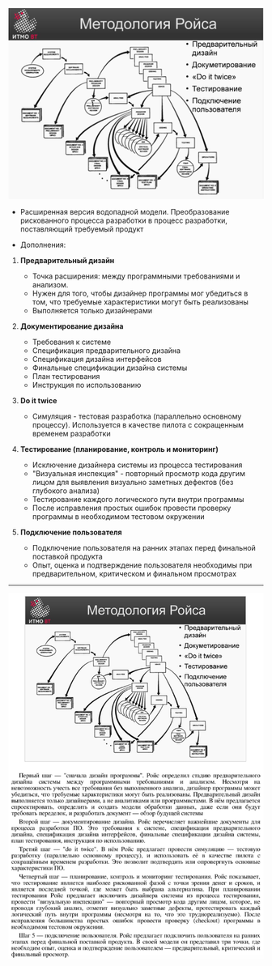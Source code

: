 ![4-royce.png](..%2F..%2Fimages%2F4-royce.png)

* Расширенная версия водопадной модели. Преобразование рискованного процесса разработки в процесс разработки, поставляющий требуемый продукт


* Дополнения:

1) **Предварительный дизайн** 
   - Точка расширения: между программными требованиями и анализом. 
   - Нужен для того, чтобы дизайнер программы мог убедиться в том, что требуемые характеристики могут быть реализованы
   - Выполняется только дизайнерами

2) **Документирование дизайна**
    - Требования к системе
    - Спецификация предварительного дизайна
    - Спецификация дизайна интерфейсов
    - Финальные спецификации дизайна системы
    - План тестирования
    - Инструкция по использованию

3) **Do it twice**
    - Симуляция - тестовая разработка (параллельно основному процессу). Используется в качестве пилота с сокращенным временем разработки

4) **Тестирование (планирование, контроль и мониторинг)**
    - Исключение дизайнера системы из процесса тестирования
    - "Визуальная инспекция" - повторный просмотр кода другим лицом для выявления визуально заметных дефектов (без глубокого анализа) 
    - Тестирование каждого логического пути внутри программы
    - После исправления простых ошибок провести проверку программы в необходимом тестовом окружении

5) **Подключение пользователя**
    - Подключение пользователя на ранних этапах перед финальной поставкой продукта
    - Опыт, оценка и подтверждение пользователя необходимы при предварительном, критическом и финальном просмотрах

---

![4-RM.png](..%2F..%2Fimages%2F4-RM.png)
